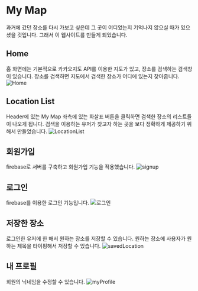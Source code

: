 # My Map

과거에 갔던 장소를 다시 가보고 싶은데 그 곳이 어디었는지 기억나지 않으실 때가 있으셨을 것입니다. 그래서 이 웹사이트를 만들게 되었습니다.

## Home

홈 화면에는 기본적으로 카카오지도 API를 이용한 지도가 있고, 장소를 검색하는 검색창이 있습니다. 장소를 검색하면 지도에서 검색한 장소가 어디에 있는지 찾아줍니다.
![Home](https://user-images.githubusercontent.com/81218474/189474694-a59b6578-48d4-4b88-a18e-794aa0df124b.gif)



## Location List

Header에 있는 My Map 좌측에 있는 화살표 버튼을 클릭하면 검색한 장소의 리스트들이 나오게 됩니다.
검색을 이용하는 유저가 찾고자 하는 곳을 보다 정확하게 제공하기 위해서 만들었습니다.
![LocationList](https://user-images.githubusercontent.com/81218474/189474702-70d74111-a026-4065-903b-0b67e7ceaea6.gif)


## 회원가입

firebase로 서버를 구축하고 회원가입 기능을 적용했습니다.
![signup](https://user-images.githubusercontent.com/81218474/189474732-d21dd6bf-768b-4237-97c0-ce48f8685b0d.gif)


## 로그인

firebase를 이용한 로그인 기능입니다.
![로그인](https://user-images.githubusercontent.com/81218474/189474753-78c9f133-87a1-43ee-a0b9-6ac05eb4ecb8.gif)

## 저장한 장소

로그인한 유저에 한 해서 원하는 장소를 저장할 수 있습니다. 원하는 장소에 사용자가 원하는 제목을 타이핑해서 저장할 수 있습니다.
![savedLocation](https://user-images.githubusercontent.com/81218474/189474874-cb46df5e-e83f-4c70-9ff5-4460962a4288.gif)


## 내 프로필

회원의 닉네임을 수정할 수 있습니다.
![myProfile](https://user-images.githubusercontent.com/81218474/189474894-83b8a064-614b-4983-9891-65a1aec53519.gif)

